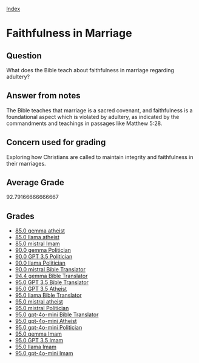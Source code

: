 
[Index](../../index.md)
# Faithfulness in Marriage
## Question
What does the Bible teach about faithfulness in marriage regarding adultery?

## Answer from notes
The Bible teaches that marriage is a sacred covenant, and faithfulness is a foundational aspect which is violated by adultery, as indicated by the commandments and teachings in passages like Matthew 5:28.

## Concern used for grading
Exploring how Christians are called to maintain integrity and faithfulness in their marriages.

## Average Grade
92.79166666666667

## Grades
 * [85.0 gemma atheist](../answers/gemma_atheist/Faithfulness_in_Marriage.md)
 * [85.0 llama atheist](../answers/llama_atheist/Faithfulness_in_Marriage.md)
 * [85.0 mistral Imam](../answers/mistral_Imam/Faithfulness_in_Marriage.md)
 * [90.0 gemma Politician](../answers/gemma_Politician/Faithfulness_in_Marriage.md)
 * [90.0 GPT 3.5 Politician](../answers/GPT_3.5_Politician/Faithfulness_in_Marriage.md)
 * [90.0 llama Politician](../answers/llama_Politician/Faithfulness_in_Marriage.md)
 * [90.0 mistral Bible Translator](../answers/mistral_Bible_Translator/Faithfulness_in_Marriage.md)
 * [94.4 gemma Bible Translator](../answers/gemma_Bible_Translator/Faithfulness_in_Marriage.md)
 * [95.0 GPT 3.5 Bible Translator](../answers/GPT_3.5_Bible_Translator/Faithfulness_in_Marriage.md)
 * [95.0 GPT 3.5 Atheist](../answers/GPT_3.5_Atheist/Faithfulness_in_Marriage.md)
 * [95.0 llama Bible Translator](../answers/llama_Bible_Translator/Faithfulness_in_Marriage.md)
 * [95.0 mistral atheist](../answers/mistral_atheist/Faithfulness_in_Marriage.md)
 * [95.0 mistral Politician](../answers/mistral_Politician/Faithfulness_in_Marriage.md)
 * [95.0 gpt-4o-mini Bible Translator](../answers/gpt-4o-mini_Bible_Translator/Faithfulness_in_Marriage.md)
 * [95.0 gpt-4o-mini Atheist](../answers/gpt-4o-mini_Atheist/Faithfulness_in_Marriage.md)
 * [95.0 gpt-4o-mini Politician](../answers/gpt-4o-mini_Politician/Faithfulness_in_Marriage.md)
 * [95.0 gemma Imam](../answers/gemma_Imam/Faithfulness_in_Marriage.md)
 * [95.0 GPT 3.5 Imam](../answers/GPT_3.5_Imam/Faithfulness_in_Marriage.md)
 * [95.0 llama Imam](../answers/llama_Imam/Faithfulness_in_Marriage.md)
 * [95.0 gpt-4o-mini Imam](../answers/gpt-4o-mini_Imam/Faithfulness_in_Marriage.md)
